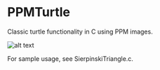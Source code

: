 # PPMTurtle
Classic turtle functionality in C using PPM images.

![alt text](https://github.com/CTJeffries/PPMTurtle/Sierpinski.ppm "The Sierpinski Gasket.")

For sample usage, see SierpinskiTriangle.c.
